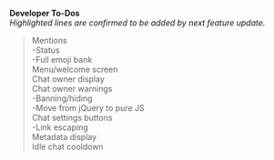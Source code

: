   <b>Developer To-Dos</b>
  <br>
  <em>Highlighted lines are confirmed to be added by next feature update.</em>

 > Mentions<br>
-Status<br>
-Full emoji bank<br>
 > Menu/welcome screen<br>
 > Chat owner display<br>
 > Chat owner warnings<br>
-Banning/hiding<br>
-Move from jQuery to pure JS<br>
 > Chat settings buttons<br>
-Link escaping<br>
 > Metadata display<br>
 > Idle chat cooldown<br>
